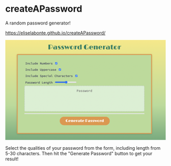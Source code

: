 # createAPassword
A random password generator!

https://eliselabonte.github.io/createAPassword/

![password screenshot](assets/password-generator.png)


Select the qualities of your password from the form, including length from 5-30 characters. Then hit the "Generate Password" button to get your result!
